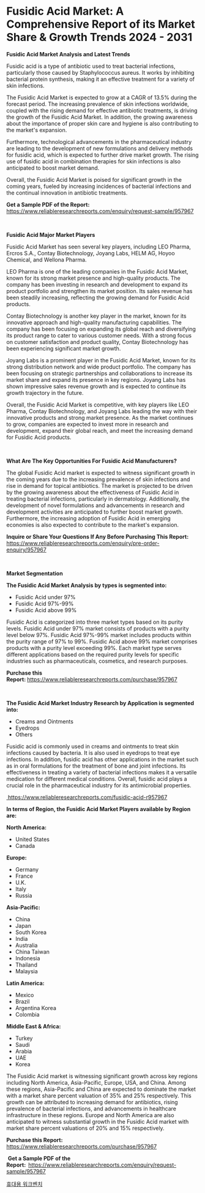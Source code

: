 <p><h1>Fusidic Acid Market: A Comprehensive Report of its Market Share & Growth Trends 2024 - 2031</h1></p><p><strong>Fusidic Acid Market Analysis and Latest Trends</strong></p>
<p><p>Fusidic acid is a type of antibiotic used to treat bacterial infections, particularly those caused by Staphylococcus aureus. It works by inhibiting bacterial protein synthesis, making it an effective treatment for a variety of skin infections.</p><p>The Fusidic Acid Market is expected to grow at a CAGR of 13.5% during the forecast period. The increasing prevalence of skin infections worldwide, coupled with the rising demand for effective antibiotic treatments, is driving the growth of the Fusidic Acid Market. In addition, the growing awareness about the importance of proper skin care and hygiene is also contributing to the market's expansion.</p><p>Furthermore, technological advancements in the pharmaceutical industry are leading to the development of new formulations and delivery methods for fusidic acid, which is expected to further drive market growth. The rising use of fusidic acid in combination therapies for skin infections is also anticipated to boost market demand.</p><p>Overall, the Fusidic Acid Market is poised for significant growth in the coming years, fueled by increasing incidences of bacterial infections and the continual innovation in antibiotic treatments.</p></p>
<p><strong>Get a Sample PDF of the Report:&nbsp;</strong> <a href="https://www.reliableresearchreports.com/enquiry/request-sample/957967">https://www.reliableresearchreports.com/enquiry/request-sample/957967</a></p>
<p>&nbsp;</p>
<p><strong>Fusidic Acid Major Market Players</strong></p>
<p><p>Fusidic Acid Market has seen several key players, including LEO Pharma, Ercros S.A., Contay Biotechnology, Joyang Labs, HELM AG, Hoyoo Chemical, and Wellona Pharma. </p><p>LEO Pharma is one of the leading companies in the Fusidic Acid Market, known for its strong market presence and high-quality products. The company has been investing in research and development to expand its product portfolio and strengthen its market position. Its sales revenue has been steadily increasing, reflecting the growing demand for Fusidic Acid products.</p><p>Contay Biotechnology is another key player in the market, known for its innovative approach and high-quality manufacturing capabilities. The company has been focusing on expanding its global reach and diversifying its product range to cater to various customer needs. With a strong focus on customer satisfaction and product quality, Contay Biotechnology has been experiencing significant market growth.</p><p>Joyang Labs is a prominent player in the Fusidic Acid Market, known for its strong distribution network and wide product portfolio. The company has been focusing on strategic partnerships and collaborations to increase its market share and expand its presence in key regions. Joyang Labs has shown impressive sales revenue growth and is expected to continue its growth trajectory in the future.</p><p>Overall, the Fusidic Acid Market is competitive, with key players like LEO Pharma, Contay Biotechnology, and Joyang Labs leading the way with their innovative products and strong market presence. As the market continues to grow, companies are expected to invest more in research and development, expand their global reach, and meet the increasing demand for Fusidic Acid products.</p></p>
<p>&nbsp;</p>
<p><strong>What Are The Key Opportunities For Fusidic Acid Manufacturers?</strong></p>
<p><p>The global Fusidic Acid market is expected to witness significant growth in the coming years due to the increasing prevalence of skin infections and rise in demand for topical antibiotics. The market is projected to be driven by the growing awareness about the effectiveness of Fusidic Acid in treating bacterial infections, particularly in dermatology. Additionally, the development of novel formulations and advancements in research and development activities are anticipated to further boost market growth. Furthermore, the increasing adoption of Fusidic Acid in emerging economies is also expected to contribute to the market's expansion.</p></p>
<p><strong>Inquire or Share Your Questions If Any Before Purchasing This Report:</strong> <a href="https://www.reliableresearchreports.com/enquiry/pre-order-enquiry/957967">https://www.reliableresearchreports.com/enquiry/pre-order-enquiry/957967</a></p>
<p>&nbsp;</p>
<p><strong>Market Segmentation</strong></p>
<p><strong>The Fusidic Acid Market Analysis by types is segmented into:</strong></p>
<p><ul><li>Fusidic Acid under 97%</li><li>Fusidic Acid 97%-99%</li><li>Fusidic Acid above 99%</li></ul></p>
<p><p>Fusidic Acid is categorized into three market types based on its purity levels. Fusidic Acid under 97% market consists of products with a purity level below 97%. Fusidic Acid 97%-99% market includes products within the purity range of 97% to 99%. Fusidic Acid above 99% market comprises products with a purity level exceeding 99%. Each market type serves different applications based on the required purity levels for specific industries such as pharmaceuticals, cosmetics, and research purposes.</p></p>
<p><strong>Purchase this Report:&nbsp;</strong><a href="https://www.reliableresearchreports.com/purchase/957967">https://www.reliableresearchreports.com/purchase/957967</a></p>
<p>&nbsp;</p>
<p><strong>The Fusidic Acid Market Industry Research by Application is segmented into:</strong></p>
<p><ul><li>Creams and Ointments</li><li>Eyedrops</li><li>Others</li></ul></p>
<p><p>Fusidic acid is commonly used in creams and ointments to treat skin infections caused by bacteria. It is also used in eyedrops to treat eye infections. In addition, fusidic acid has other applications in the market such as in oral formulations for the treatment of bone and joint infections. Its effectiveness in treating a variety of bacterial infections makes it a versatile medication for different medical conditions. Overall, fusidic acid plays a crucial role in the pharmaceutical industry for its antimicrobial properties.</p></p>
<p><a href="https://www.reliableresearchreports.com/fusidic-acid-r957967">&nbsp;https://www.reliableresearchreports.com/fusidic-acid-r957967</a></p>
<p><strong>In terms of Region, the Fusidic Acid Market Players available by Region are:</strong></p>
<p>
    <p> <strong> North America: </strong>
        <ul>
            <li>United States</li>
            <li>Canada</li>
        </ul>
        </p> 
    <p> <strong> Europe: </strong>
        <ul>
            <li>Germany</li>
            <li>France</li>
            <li>U.K.</li>
            <li>Italy</li>
            <li>Russia</li>
        </ul>
        </p> 
    <p> <strong> Asia-Pacific: </strong>
        <ul>
            <li>China</li>
            <li>Japan</li>
            <li>South Korea</li>
            <li>India</li>
            <li>Australia</li>
            <li>China Taiwan</li>
            <li>Indonesia</li>
            <li>Thailand</li>
            <li>Malaysia</li>
        </ul>
        </p> 
    <p> <strong> Latin America: </strong>
        <ul>
            <li>Mexico</li>
            <li>Brazil</li>
            <li>Argentina Korea</li>
            <li>Colombia</li>
        </ul>
        </p> 
    <p> <strong> Middle East & Africa: </strong>
        <ul>
            <li>Turkey</li>
            <li>Saudi</li>
            <li>Arabia</li>
            <li>UAE</li>
            <li>Korea</li>
        </ul>
    </p>
    </p>
<p><p>The Fusidic Acid market is witnessing significant growth across key regions including North America, Asia-Pacific, Europe, USA, and China. Among these regions, Asia-Pacific and China are expected to dominate the market with a market share percent valuation of 35% and 25% respectively. This growth can be attributed to increasing demand for antibiotics, rising prevalence of bacterial infections, and advancements in healthcare infrastructure in these regions. Europe and North America are also anticipated to witness substantial growth in the Fusidic Acid market with market share percent valuations of 20% and 15% respectively.</p></p>
<p><strong>Purchase this Report: </strong><a href="https://www.reliableresearchreports.com/purchase/957967">https://www.reliableresearchreports.com/purchase/957967</a></p>
<p>&nbsp;<strong>Get a Sample PDF of the Report:&nbsp;&nbsp;</strong><a href="https://www.reliableresearchreports.com/enquiry/request-sample/957967">https://www.reliableresearchreports.com/enquiry/request-sample/957967</a></p>
<p><strong></strong></p>
<p><p><a href="https://github.com/RonSpencer61/Market-Research-Report-List-1/blob/main/966664456881.md">휴대용 워크벤치</a></p></p>